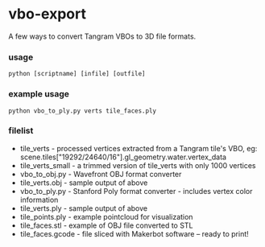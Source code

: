 vbo-export
==========

A few ways to convert Tangram VBOs to 3D file formats.

### usage

`python [scriptname] [infile] [outfile]`

### example usage

`python vbo_to_ply.py verts tile_faces.ply`

### filelist

- tile_verts - processed vertices extracted from a Tangram tile's VBO, eg: scene.tiles["19292/24640/16"].gl_geometry.water.vertex_data
- tile_verts_small - a trimmed version of tile_verts with only 1000 vertices
- vbo_to_obj.py - Wavefront OBJ format converter
- tile_verts.obj - sample output of above
- vbo_to_ply.py - Stanford Poly format converter - includes vertex color information
- tile_verts.ply - sample output of above
- tile_points.ply - example pointcloud for visualization
- tile_faces.stl - example of OBJ file converted to STL
- tile_faces.gcode - file sliced with Makerbot software – ready to print!
